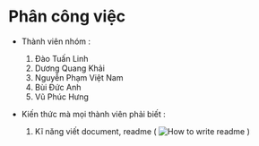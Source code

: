 # Phân công việc

* Thành viên nhóm :
 	
 	1. Đào Tuấn Linh
    2. Dương Quang Khải
    3. Nguyễn Phạm Việt Nam
    4. Bùi Đức Anh
    5. Vũ Phúc Hưng

* Kiến thức mà mọi thành viên phải biết :
	1. Kĩ năng viết document, readme ( ![How to write readme](https://www.udacity.com/course/writing-readmes--ud777) )
